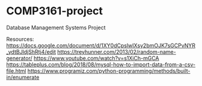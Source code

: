 # COMP3161-project
Database Management Systems Project


Resources:
https://docs.google.com/document/d/1XY0dCpslwIXsy2bmOJK7sGCPvNYR_ydtBJldjShRtj4/edit
https://treyhunner.com/2013/02/random-name-generator/
https://www.youtube.com/watch?v=s1XiCh-mGCA
https://tableplus.com/blog/2018/08/mysql-how-to-import-data-from-a-csv-file.html
https://www.programiz.com/python-programming/methods/built-in/enumerate